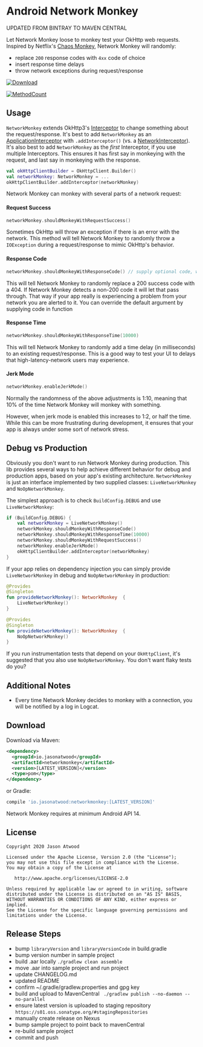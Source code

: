 # Android Network Monkey

UPDATED FROM BINTRAY TO MAVEN CENTRAL

Let Network Monkey loose to monkey test your OkHttp web requests. Inspired by Netflix's [Chaos Monkey](https://github.com/Netflix/chaosmonkey), Network Monkey will randomly: 

* replace `200` response codes with `4xx` code of choice
* insert response time delays
* throw network exceptions during request/response

[ ![Download](https://api.bintray.com/packages/jasonatwood/maven/networkmonkey/images/download.svg) ](https://bintray.com/jasonatwood/maven/networkmonkey/_latestVersion)


[ ![MethodCount](https://img.shields.io/badge/Methods%20and%20size-core:%2048%20%7C%20deps:%202784%20%7C%205%20KB-e91e63.svg) ](http://www.methodscount.com/?lib=io.jasonatwood%3Anetworkmonkey%3A1.0.2)


## Usage

`NetworkMonkey` extends OkHttp3's [Interceptor](https://github.com/square/okhttp/wiki/Interceptors) to change something about the request/response. It's best to add `NetworkMonkey` as an [ApplicationInterceptor](https://github.com/square/okhttp/wiki/Interceptors#application-interceptors) with `.addInterceptor()` (vs. a [NetworkInterceptor](https://github.com/square/okhttp/wiki/Interceptors#network-interceptors)). It's also best to add `NetworkMonkey` as the *first* Interceptor, if you use multiple Interceptors. This ensures it has first say in monkeying with the request, and last say in monkeying with the response.

```kotlin
val okHttpClientBuilder = OkHttpClient.Builder()
val networkMonkey: NetworkMonkey = ...
okHttpClientBuilder.addInterceptor(networkMonkey)
```

Network Monkey can monkey with several parts of a network request:


#### Request Success

```kotlin
networkMonkey.shouldMonkeyWithRequestSuccess()
```

Sometimes OkHttp will throw an exception if there is an error with the network. This method will tell Network Monkey to randomly throw a `IOException` during a request/response to mimic OkHttp's behavior.


#### Response Code

```kotlin
networkMonkey.shouldMonkeyWithResponseCode() // supply optional code, will default to 404
```

This will tell Network Monkey to randomly replace a 200 success code with a 404. If Network Monkey detects a non-200 code it will let that pass through. That way if your app really is experiencing a problem from your network you are alerted to it. You can override the default argument by supplying code in function


#### Response Time

```kotlin
networkMonkey.shouldMonkeyWithResponseTime(10000)
```

This will tell Network Monkey to randomly add a time delay (in milliseconds) to an existing request/response. This is a good way to test your UI to delays that high-latency-network users may experience.


#### Jerk Mode

```kotlin
networkMonkey.enableJerkMode()
```
            
Normally the randomness of the above adjustments is 1:10, meaning that 10% of the time Network Monkey will monkey with something.

However, when jerk mode is enabled this increases to 1:2, or half the time. While this can be more frustrating during development, it ensures that your app is always under some sort of network stress.


## Debug vs Production

Obviously you don't want to run Network Monkey during production. This lib provides several ways to help achieve different behavior for debug and production apps, based on your app's existing architecture. `NetworkMonkey` is just an interface implemented by two supplied classes: `LiveNetworkMonkey` and `NoOpNetworkMonkey`.

The simplest approach is to check `BuildConfig.DEBUG` and use `LiveNetworkMonkey`:

```kotlin
if (BuildConfig.DEBUG) {
    val networkMonkey = LiveNetworkMonkey()
    networkMonkey.shouldMonkeyWithResponseCode()
    networkMonkey.shouldMonkeyWithResponseTime(10000)
    networkMonkey.shouldMonkeyWithRequestSuccess()
    networkMonkey.enableJerkMode()
    okHttpClientBuilder.addInterceptor(networkMonkey)
}
```

If your app relies on dependency injection you can simply provide `LiveNetworkMonkey` in debug and `NoOpNetworkMonkey` in production:


```kotlin
@Provides
@Singleton
fun provideNetworkMonkey(): NetworkMonkey  {
    LiveNetworkMonkey()
}
```

```kotlin
@Provides
@Singleton
fun provideNetworkMonkey(): NetworkMonkey  {
    NoOpNetworkMonkey()
}
```

If you run instrumentation tests that depend on your `OkHttpClient`, it's suggested that you also use `NoOpNetworkMonkey`. You don't want flaky tests do you?

## Additional Notes
* Every time Network Monkey decides to monkey with a connection, you will be notified by a log in Logcat.


## Download

Download via Maven:

```xml
<dependency>
  <groupId>io.jasonatwood</groupId>
  <artifactId>networkmonkey</artifactId>
  <version>[LATEST_VERSION]</version>
  <type>pom</type>
</dependency>
```

or Gradle:

```groovy
compile 'io.jasonatwood:networkmonkey:[LATEST_VERSION]'
```

Network Monkey requires at minimum Android API 14.


## License

    Copyright 2020 Jason Atwood

    Licensed under the Apache License, Version 2.0 (the "License");
    you may not use this file except in compliance with the License.
    You may obtain a copy of the License at

       http://www.apache.org/licenses/LICENSE-2.0

    Unless required by applicable law or agreed to in writing, software
    distributed under the License is distributed on an "AS IS" BASIS,
    WITHOUT WARRANTIES OR CONDITIONS OF ANY KIND, either express or implied.
    See the License for the specific language governing permissions and
    limitations under the License.
    
    
## Release Steps
 * bump `libraryVersion` and `libraryVersionCode` in build.gradle
 * bump version number in sample project
 * build .aar locally `./gradlew clean assemble`
 * move .aar into sample project and run project
 * update CHANGELOG.md
 * updated README
 * confirm ~/.gradle/gradlew.properties and gpg key
 * build and upload to MavenCentral ` ./gradlew publish --no-daemon --no-parallel`
 * ensure latest version is uploaded to staging repository `https://s01.oss.sonatype.org/#stagingRepositories`
 * manually create release on Nexus
 * bump sample project to point back to mavenCentral
 * re-build sample project
 * commit and push